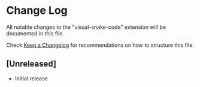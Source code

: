 # Change Log
All notable changes to the "visual-snake-code" extension will be documented in this file.

Check [Keep a Changelog](http://keepachangelog.com/) for recommendations on how to structure this file.

## [Unreleased]
- Initial release
